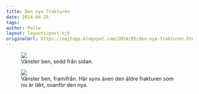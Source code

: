 ```yaml
---
title: Den nya frakturen
date: 2014-04-25
tags: 	
author: Pelle
layout: layouts/post.njk
originalUrl: https://nejtupp.blogspot.com/2014/05/den-nya-frakturen.html
---
```


<figure>
	<img src="../../../../img/Ro%CC%88ntgenbilder-Underben+va%CC%88_20140425_105122.jpg">
	<figcaption>Vänster ben, sedd från sidan.</figcaption>
</figure>

<figure>
	<img src="../../../../img/Ro%CC%88ntgenbilder-Underben+va%CC%88_20140425_105043.jpg">
	<figcaption>Vänster ben, framifrån. Här syns även den äldre frakturen som nu är läkt, ovanför den nya.</figcaption>
</figure>
